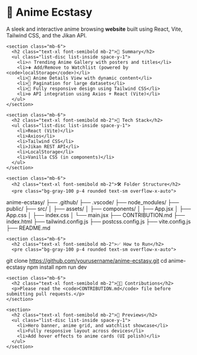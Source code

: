 <!DOCTYPE html>
<html lang="en">
<head>
  <meta charset="UTF-8" />
  <meta name="viewport" content="width=device-width, initial-scale=1.0"/>
  <title>Anime Ecstasy - README</title>
  <link href="https://cdn.jsdelivr.net/npm/tailwindcss@2.2.19/dist/tailwind.min.css" rel="stylesheet">
</head>
<body class="bg-gray-100 text-gray-800 p-8">
  <div class="max-w-4xl mx-auto bg-white p-8 rounded-lg shadow-md">
    <h1 class="text-3xl font-bold mb-4">🌸 Anime Ecstasy</h1>
    <p class="mb-6 text-lg">A sleek and interactive anime browsing <strong>website</strong> built using React, Vite, Tailwind CSS, and the Jikan API.</p>

    <section class="mb-6">
      <h2 class="text-xl font-semibold mb-2">📌 Summary</h2>
      <ul class="list-disc list-inside space-y-1">
        <li>🔥 Trending Anime Gallery with posters and titles</li>
        <li>➕ Add/Remove to Watchlist (powered by <code>localStorage</code>)</li>
        <li>📄 Anime Details View with dynamic content</li>
        <li>🔄 Pagination for large datasets</li>
        <li>📱 Fully responsive design using Tailwind CSS</li>
        <li>⚙️ API integration using Axios + React (Vite)</li>
      </ul>
    </section>

    <section class="mb-6">
      <h2 class="text-xl font-semibold mb-2">🧱 Tech Stack</h2>
      <ul class="list-disc list-inside space-y-1">
        <li>React (Vite)</li>
        <li>Axios</li>
        <li>Tailwind CSS</li>
        <li>Jikan REST API</li>
        <li>LocalStorage</li>
        <li>Vanilla CSS (in components)</li>
      </ul>
    </section>

    <section class="mb-6">
      <h2 class="text-xl font-semibold mb-2">🛠️ Folder Structure</h2>
      <pre class="bg-gray-100 p-4 rounded text-sm overflow-x-auto">
anime-ecstasy/
├── .github/
├── .vscode/
├── node_modules/
├── public/
├── src/
│   ├── assets/
│   ├── components/
│   ├── App.jsx
│   ├── App.css
│   ├── index.css
│   └── main.jsx
├── CONTRIBUTION.md
├── index.html
├── tailwind.config.js
├── postcss.config.js
├── vite.config.js
├── README.md
      </pre>
    </section>

    <section class="mb-6">
      <h2 class="text-xl font-semibold mb-2">✅ How to Run</h2>
      <pre class="bg-gray-100 p-4 rounded text-sm overflow-x-auto">
git clone https://github.com/yourusername/anime-ecstasy.git
cd anime-ecstasy
npm install
npm run dev
      </pre>
    </section>

    <section class="mb-6">
      <h2 class="text-xl font-semibold mb-2">🧑‍💻 Contributions</h2>
      <p>Please read the <code>CONTRIBUTION.md</code> file before submitting pull requests.</p>
    </section>

    <section>
      <h2 class="text-xl font-semibold mb-2">📸 Previews</h2>
      <ul class="list-disc list-inside space-y-1">
        <li>Hero banner, anime grid, and watchlist showcase</li>
        <li>Fully responsive layout across devices</li>
        <li>Add hover effects to anime cards (UI polish)</li>
      </ul>
    </section>
  </div>
</body>
</html>
